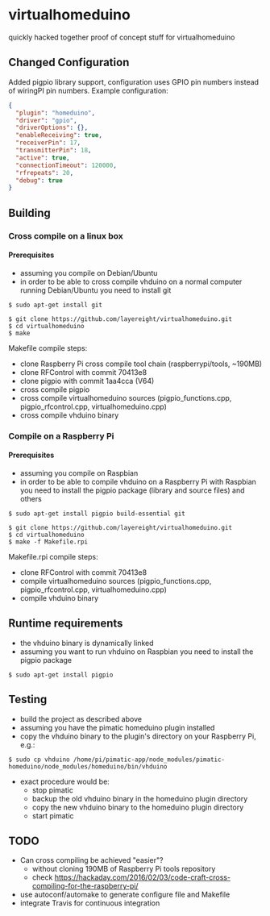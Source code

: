 # virtualhomeduino

quickly hacked together proof of concept stuff for virtualhomeduino

## Changed Configuration

Added pigpio library support, configuration uses GPIO pin numbers instead of wiringPI pin numbers.
Example configuration:

```json
{
  "plugin": "homeduino",
  "driver": "gpio",
  "driverOptions": {},
  "enableReceiving": true,
  "receiverPin": 17,
  "transmitterPin": 18,
  "active": true,
  "connectionTimeout": 120000,
  "rfrepeats": 20,
  "debug": true
}
```

## Building

### Cross compile on a linux box

#### Prerequisites

* assuming you compile on Debian/Ubuntu
* in order to be able to cross compile vhduino on a normal computer running
  Debian/Ubuntu you need to install git

```
$ sudo apt-get install git
```

```
$ git clone https://github.com/layereight/virtualhomeduino.git
$ cd virtualhomeduino
$ make
```

Makefile compile steps:
* clone Raspberry Pi cross compile tool chain (raspberrypi/tools, ~190MB)
* clone RFControl with commit 70413e8
* clone pigpio with commit 1aa4cca (V64)
* cross compile pigpio
* cross compile virtualhomeduino sources (pigpio_functions.cpp, pigpio_rfcontrol.cpp, virtualhomeduino.cpp)
* cross compile vhduino binary

### Compile on a Raspberry Pi

#### Prerequisites

* assuming you compile on Raspbian
* in order to be able to compile vhduino on a Raspberry Pi with Raspbian you
  need to install the pigpio package (library and source files) and others

```
$ sudo apt-get install pigpio build-essential git
```

```
$ git clone https://github.com/layereight/virtualhomeduino.git
$ cd virtualhomeduino
$ make -f Makefile.rpi
```

Makefile.rpi compile steps:
* clone RFControl with commit 70413e8
* compile virtualhomeduino sources (pigpio_functions.cpp, pigpio_rfcontrol.cpp, virtualhomeduino.cpp)
* compile vhduino binary

## Runtime requirements

* the vhduino binary is dynamically linked
* assuming you want to run vhduino on Raspbian you need to install the pigpio package

```
$ sudo apt-get install pigpio
```

## Testing

* build the project as described above
* assuming you have the pimatic homeduino plugin installed
* copy the vhduino binary to the plugin's directory on your Raspberry Pi, e.g.:

```
$ sudo cp vhduino /home/pi/pimatic-app/node_modules/pimatic-homeduino/node_modules/homeduino/bin/vhduino
```

* exact procedure would be:
  * stop pimatic
  * backup the old vhduino binary in the homeduino plugin directory
  * copy the new vhduino binary to the homeduino plugin directory
  * start pimatic

## TODO

* Can cross compiling be achieved "easier"?
  * without cloning 190MB of Raspberry Pi tools repository
  * check https://hackaday.com/2016/02/03/code-craft-cross-compiling-for-the-raspberry-pi/
* use autoconf/automake to generate configure file and Makefile
* integrate Travis for continuous integration
